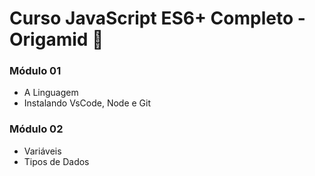 # Curso JavaScript ES6+ Completo - Origamid 🐺

### Módulo 01

- A Linguagem
- Instalando VsCode, Node e Git

### Módulo 02

- Variáveis
- Tipos de Dados
